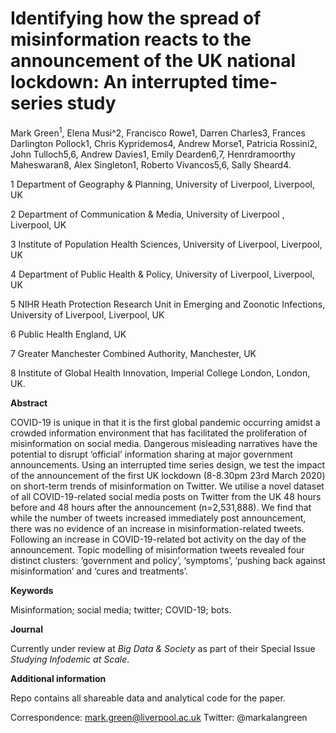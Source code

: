 # Identifying how the spread of misinformation reacts to the announcement of the UK national lockdown: An interrupted time-series study
Mark Green<sup>1</sup>, Elena Musi^2, Francisco Rowe1, Darren Charles3, Frances Darlington Pollock1, Chris Kypridemos4, Andrew Morse1, Patricia Rossini2, John Tulloch5,6, Andrew Davies1, Emily Dearden6,7, Henrdramoorthy Maheswaran8, Alex Singleton1, Roberto Vivancos5,6, Sally Sheard4.

1 Department of Geography & Planning, University of Liverpool, Liverpool, UK

2 Department of Communication & Media, University of Liverpool , Liverpool, UK

3 Institute of Population Health Sciences, University of Liverpool, Liverpool, UK

4 Department of Public Health & Policy, University of Liverpool, Liverpool, UK

5 NIHR Heath Protection Research Unit in Emerging and Zoonotic Infections, University of Liverpool, Liverpool, UK

6 Public Health England, UK

7 Greater Manchester Combined Authority, Manchester, UK

8 Institute of Global Health Innovation, Imperial College London, London, UK.


**Abstract**

COVID-19 is unique in that it is the first global pandemic occurring amidst a crowded information environment that has facilitated the proliferation of misinformation on social media. Dangerous misleading narratives have the potential to disrupt ‘official’ information sharing at major government announcements. Using an interrupted time series design, we test the impact of the announcement of the first UK lockdown (8-8.30pm 23rd March 2020) on short-term trends of misinformation on Twitter. We utilise a novel dataset of all COVID-19-related social media posts on Twitter from the UK 48 hours before and 48 hours after the announcement (n=2,531,888). We find that while the number of tweets increased immediately post announcement, there was no evidence of an increase in misinformation-related tweets. Following an increase in COVID-19-related bot activity on the day of the announcement. Topic modelling of misinformation tweets revealed four distinct clusters: ‘government and policy’, ‘symptoms’, ‘pushing back against misinformation’ and ‘cures and treatments’. 

**Keywords**

Misinformation; social media; twitter; COVID-19; bots. 

**Journal**

Currently under review at _Big Data & Society_ as part of their Special Issue _Studying Infodemic at Scale_.

**Additional information**

Repo contains all shareable data and analytical code for the paper.

Correspondence: mark.green@liverpool.ac.uk
Twitter: @markalangreen
